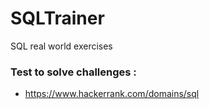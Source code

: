 # SQLTrainer
SQL real world exercises


### Test to solve challenges : 
- https://www.hackerrank.com/domains/sql
